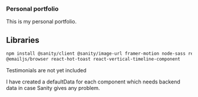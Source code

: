 ### Personal portfolio

This is my personal portfolio.

## Libraries

```bash
npm install @sanity/client @sanity/image-url framer-motion node-sass react-icons react-tooltip 
@emailjs/browser react-hot-toast react-vertical-timeline-component
```

Testimonials are not yet included

I have created a defaultData for each component which needs backend data in case Sanity gives any problem.
